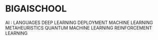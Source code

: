 # BIGAISCHOOL
AI :
LANGUAGES
DEEP LEARNING
DEPLOYMENT
MACHINE LEARNING
METAHEURISTICS
QUANTUM MACHINE LEARNING
REINFORCEMENT LEARNING

